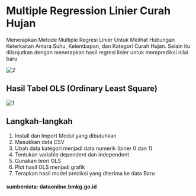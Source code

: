 # Multiple Regression Linier Curah Hujan
Menerapkan Metode Multiple Regresi Linier Untuk Melihat Hubungan Keterkaitan Antara Suhu, Kelembapan, dan Kategori Curah Hujan. Selain itu dilanjutkan dengan menerapkan hasil regresi linier untuk memprediksi nilai baru


![2](https://user-images.githubusercontent.com/87703066/152807209-62e452f8-f81f-4cae-8b9d-094b802d9583.png)


## Hasil Tabel OLS (Ordinary Least Square)

![1](https://user-images.githubusercontent.com/87703066/152807564-1a839f34-4992-4e96-9ff2-a6d18ca2c257.png)


## Langkah-langkah
1. Install dan Import Modul yang dibutuhkan
2. Masukkan data CSV
3. Ubah data kategori menjadi data numerik (biner 0 dan 1)
4. Tentukan variable dependent dan independent
5. Gunakan teori OLS
6. Plot hasil OLS menjadi grafik
7. Terapkan hasil model prediksi yang diterima ke data Baru

#### sumberdata: dataonline.bmkg.go.id

